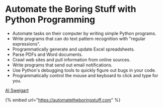 # Automate the Boring Stuff with Python Programming

* Automate tasks on their computer by writing simple Python programs.
* Write programs that can do text pattern recognition with "regular expressions".
* Programmatically generate and update Excel spreadsheets.
* Parse PDFs and Word documents.
* Crawl web sites and pull information from online sources.
* Write programs that send out email notifications.
* Use Python's debugging tools to quickly figure out bugs in your code.
* Programmatically control the mouse and keyboard to click and type for you.

 [Al Sweigart](https://www.udemy.com/user/al-sweigart/)

{% embed url="https://automatetheboringstuff.com" %}









